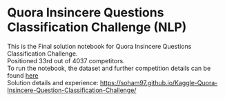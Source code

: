 # Quora Insincere Questions Classification Challenge (NLP)

This is the Final solution notebook for Quora Insincere Questions Classification Challenge.  
Positioned 33rd out of 4037 competitors.  
To run the notebook, the dataset and further competition details can be found [here](https://www.kaggle.com/c/quora-insincere-questions-classification)  
Solution details and experience: https://soham97.github.io/Kaggle-Quora-Insincere-Question-Classification-Challenge/
